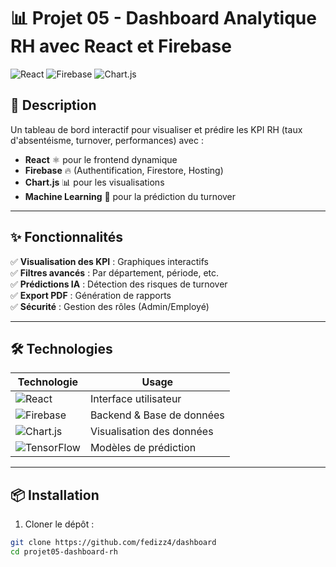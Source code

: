 # 📊 Projet 05 - Dashboard Analytique RH avec React et Firebase  

![React](https://img.shields.io/badge/React-20232A?style=for-the-badge&logo=react&logoColor=61DAFB)
![Firebase](https://img.shields.io/badge/Firebase-FFCA28?style=for-the-badge&logo=firebase&logoColor=black)
![Chart.js](https://img.shields.io/badge/Chart.js-FF6384?style=for-the-badge&logo=chartdotjs&logoColor=white)

## 🚀 Description  
Un tableau de bord interactif pour visualiser et prédire les KPI RH (taux d'absentéisme, turnover, performances) avec :  
- **React** ⚛️ pour le frontend dynamique  
- **Firebase** 🔥 (Authentification, Firestore, Hosting)  
- **Chart.js** 📊 pour les visualisations  
- **Machine Learning** 🤖 pour la prédiction du turnover  

---

## ✨ Fonctionnalités  
✅ **Visualisation des KPI** : Graphiques interactifs  
✅ **Filtres avancés** : Par département, période, etc.  
✅ **Prédictions IA** : Détection des risques de turnover  
✅ **Export PDF** : Génération de rapports  
✅ **Sécurité** : Gestion des rôles (Admin/Employé)  

---

## 🛠️ Technologies  
| Technologie | Usage |
|-------------|-------|
| ![React](https://img.shields.io/badge/-React-61DAFB?logo=react&logoColor=white) | Interface utilisateur |
| ![Firebase](https://img.shields.io/badge/-Firebase-FFCA28?logo=firebase&logoColor=black) | Backend & Base de données |
| ![Chart.js](https://img.shields.io/badge/-Chart.js-FF6384?logo=chartdotjs&logoColor=white) | Visualisation des données |
| ![TensorFlow](https://img.shields.io/badge/-TensorFlow-FF6F00?logo=tensorflow&logoColor=white) | Modèles de prédiction |

---

## 📦 Installation  
1. Cloner le dépôt :
```bash
git clone https://github.com/fedizz4/dashboard
cd projet05-dashboard-rh
